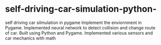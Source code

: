 # self-driving-car-simulation-python-
self driving car silmulation in pygame 
Implement the enviornment in Pygame. 
Implemented neural network to detect collision and change route of car. 
Built using Python and Pygame.
Implemented various sensors and car mechanics with math
